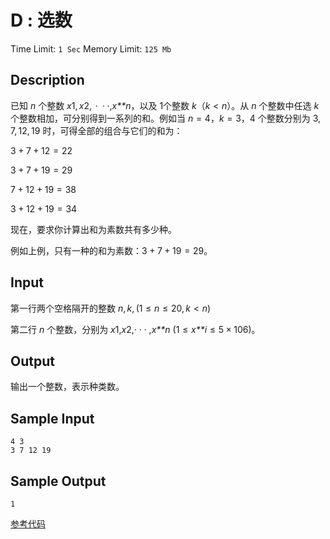 # D : 选数

Time Limit: `1 Sec`   Memory Limit: `125 Mb`

## Description

已知 *n* 个整数 *x*1, *x*2,  ·  · ·,*x**n*，以及 1个整数 *k*（*k* < *n*）。从 *n* 个整数中任选 *k* 个整数相加，可分别得到一系列的和。例如当 *n* = 4，*k* = 3，4 个整数分别为 3, 7, 12, 19 时，可得全部的组合与它们的和为：

3 + 7 + 12 = 22

3 + 7 + 19 = 29

7 + 12 + 19 = 38

3 + 12 + 19 = 34

现在，要求你计算出和为素数共有多少种。

例如上例，只有一种的和为素数：3 + 7 + 19 = 29。

## Input

第一行两个空格隔开的整数 *n*, *k*, (1 ≤ *n* ≤ 20, *k* < *n*)

第二行 *n* 个整数，分别为 *x*1,*x*2,· · · ,*x**n* (1 ≤ *x**i* ≤ 5 × 106)。

## Output

输出一个整数，表示种类数。

## Sample Input

```
4 3
3 7 12 19
```

## Sample Output

```
1
```



[参考代码](../Solution/D.cpp)

